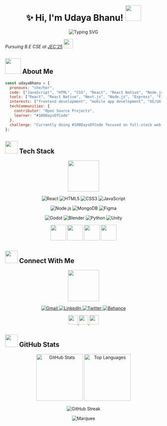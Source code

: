 <h1 align="center">✨ Hi, I'm Udaya Bhanu! <img src="https://media.giphy.com/media/mGcNjsfWAjY5AEZNw6/giphy.gif" width="50"></h1>
<div align="center">
  <img src="https://readme-typing-svg.herokuapp.com?font=Fira%20Code&pause=1000&color=F75C7E&center=true&vCenter=true&width=435&lines=Frontend%20Developer;Web%20Developer;Mobile%20App%20Developer;Creative%20Coder" alt="Typing SVG" />
</div>

<p><em>Pursuing B.E CSE at <a href="http://www.jec.ac.in">JEC'25</a> <img src="https://media.giphy.com/media/fYSnHlufseco8Fh93Z/giphy.gif" width="30"></em></p>

## <img src="https://media.giphy.com/media/VgCDAzcKvsR6OM0uWg/giphy.gif" width="50"> About Me

```javascript
const udayaBhanu = {
  pronouns: "she/her",
  code: ["JavaScript", "HTML", "CSS", "React", "React Native", "Node.js", "MongoDB", "Python"],
  tools: ["React", "React Native", "Next.js", "Node.js", "Express", "Figma", "Vite", "Leaflet", "Postman"],
  interests: ["frontend development", "mobile app development", "UI/UX design", "AI-powered apps", "full-stack development"],
  techCommunities: {
    contributor: "Open Source Projects",
    learner: "#100DaysOfCode"
  },
  challenge: "Currently doing #100DaysOfCode focused on full-stack web & mobile development and AI integration"
};

```


## <img src="https://media.giphy.com/media/WUlplcMpOCEmTGBtBW/giphy.gif" width="40"> Tech Stack

<div align="center">
  <img src="https://media.giphy.com/media/KzJkzjggfGN5Py6nkT/giphy.gif" width="100">
</div>
<p align="center">
  <img src="https://img.shields.io/badge/React-61DAFB?style=for-the-badge&logo=react&logoColor=black" alt="React"/>
  <img src="https://img.shields.io/badge/HTML5-E34F26?style=for-the-badge&logo=html5&logoColor=white" alt="HTML5"/>
  <img src="https://img.shields.io/badge/CSS3-1572B6?style=for-the-badge&logo=css3&logoColor=white" alt="CSS3"/>
  <img src="https://img.shields.io/badge/JavaScript-F7DF1E?style=for-the-badge&logo=javascript&logoColor=black" alt="JavaScript"/>
</p>

<p align="center">
  <img src="https://img.shields.io/badge/Node.js-339933?style=for-the-badge&logo=nodedotjs&logoColor=white" alt="Node.js"/>
  <img src="https://img.shields.io/badge/MongoDB-4EA94B?style=for-the-badge&logo=mongodb&logoColor=white" alt="MongoDB"/>
  <img src="https://img.shields.io/badge/Figma-F24E1E?style=for-the-badge&logo=figma&logoColor=white" alt="Figma"/>
</p>

<p align="center">
  <img src="https://img.shields.io/badge/Godot-478CBF?style=for-the-badge&logo=GodotEngine&logoColor=white" alt="Godot"/>
  <img src="https://img.shields.io/badge/Blender-F5792A?style=for-the-badge&logo=blender&logoColor=white" alt="Blender"/>
  <img src="https://img.shields.io/badge/Python-3776AB?style=for-the-badge&logo=python&logoColor=white" alt="Python"/>
  <img src="https://img.shields.io/badge/Unity-100000?style=for-the-badge&logo=unity&logoColor=white" alt="Unity"/>
</p>

<div align="center">
  <img src="https://media3.giphy.com/media/ln7z2eWriiQAllfVcn/200w.webp" width="50">
  <img src="https://i.giphy.com/media/eNAsjO55tPbgaor7ma/200w.webp" width="50">
  <img src="https://i.giphy.com/media/IdyAQJVN2kVPNUrojM/200.webp" width="50">
  <img src="https://media3.giphy.com/media/kdFc8fubgS31b8DsVu/giphy.webp" width="50">
</div>

## <img src="https://media.giphy.com/media/LnQjpWaON8nhr21vNW/giphy.gif" width="40"> Connect With Me

<div align="center">
  <img src="https://media.giphy.com/media/MBCodZbEhb2jSNUZNd/giphy.gif" width="100">
</div>

<p align="center">
  <a href="mailto:bhanuu339@gmail.com">
    <img src="https://img.shields.io/badge/Gmail-D14836?style=for-the-badge&logo=gmail&logoColor=white" alt="Gmail"/>
  </a>
  <a href="https://www.linkedin.com/in/udaya-bhanu-s-3003972a6/">
    <img src="https://img.shields.io/badge/LinkedIn-0077B5?style=for-the-badge&logo=linkedin&logoColor=white" alt="LinkedIn"/>
  </a>
  <a href="https://x.com/twilight_UB">
    <img src="https://img.shields.io/badge/Twitter-1DA1F2?style=for-the-badge&logo=twitter&logoColor=white" alt="Twitter"/>
  </a>
  <a href="https://www.behance.net/udayabhanu4">
    <img src="https://img.shields.io/badge/Behance-0054F7?style=for-the-badge&logo=behance&logoColor=white" alt="Behance"/>
  </a>
</p>

<div align="center">
  <a href="mailto:bhanuu339@gmail.com">
    <img height="30" src="https://media.giphy.com/media/KxlbRn0HuTW7gZID83/giphy.gif">
  </a>
  <a href="https://www.linkedin.com/in/udaya-bhanu-s-3003972a6/">
    <img height="30" src="https://media.giphy.com/media/HQTYdpx1yhxWpugAi2/giphy.gif">
  </a>
  <a href="https://x.com/twilight_UB">
    <img height="30" src="https://media.giphy.com/media/H508mck9ufO9q6z76O/giphy.gif">
  </a>
 
</div>

## <img src="https://media.giphy.com/media/cmCEsJZHYBPels360q/giphy.gif" width="40"> GitHub Stats

<div align="center">
  <img src="https://github-readme-stats.vercel.app/api?username=bhanu-3333&theme=discord_old_blurple&hide_border=false&include_all_commits=false&count_private=false" alt="GitHub Stats" height="150"/>
  <img src="https://github-readme-stats.vercel.app/api/top-langs/?username=bhanu-3333&theme=discord_old_blurple&hide_border=false&include_all_commits=false&count_private=false&layout=compact" alt="Top Languages" height="150"/>
</div>

<p align="center">
  <img src="https://nirzak-streak-stats.vercel.app/?user=bhanu-3333&theme=discord_old_blurple&hide_border=false" alt="GitHub Streak"/>
</p>



<div align="center">
  <img src="https://raw.githubusercontent.com/BrunnerLivio/brunnerlivio/master/images/marquee.svg" alt="Marquee">
</div>

